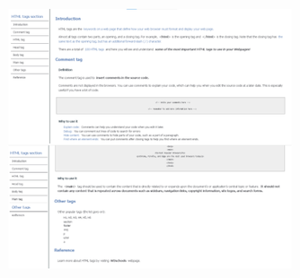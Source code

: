 ![Documentation_1](/14_Certification_Project_Technical_Documentation_Page/images/documentation_1.png)
![Documentation_2](/14_Certification_Project_Technical_Documentation_Page/images/documentation_2.png)